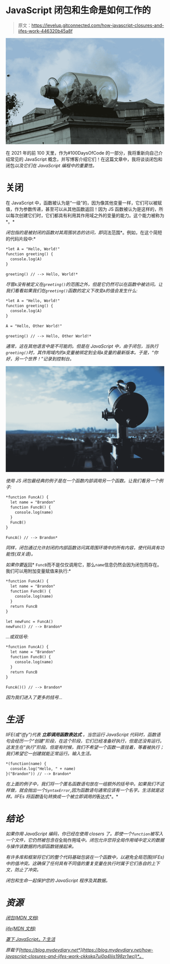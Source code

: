 # JavaScript 闭包和生命是如何工作的

> 原文：<https://levelup.gitconnected.com/how-javascript-closures-and-iifes-work-446320b45a8f>

![](img/c7ce724ef824a148621174b4ec116c7c.png)

在 2021 年的前 100 天里，作为#100DaysOfCode 的一部分，我将重新向自己介绍常见的 JavaScript 概念，并写博客介绍它们！在这篇文章中，我将谈谈闭包和闭包*以及它们在 JavaScript 编程中的重要性。*

# 关闭

在 JavaScript 中，函数被认为是“一级”的，因为像其他变量一样，它们可以被赋值，作为参数传递，甚至可以从其他函数返回！因为 JS 函数被认为是这样的，所以每次创建它们时，它们都具有利用其作用域之外的变量的能力。这个能力被称为*。*

*闭包指的是被封闭的函数对其周围状态的访问，即*词法范围*。例如，在这个简短的代码片段中:*

```
*let A = "Hello, World!"
function greeting() {
  console.log(A) 
}

greeting() // --> Hello, World!*
```

*尽管`A`没有被定义在`greeting()`的范围之外，但是它仍然可以在函数中被访问。让我们看看如果我们在`greeting()`函数的定义下改变`A`的值会发生什么:*

```
*let A = "Hello, World!"
function greeting() {
  console.log(A) 
}

A = "Hello, Other World!"

greeting() // --> Hello, Other World!*
```

*通常，这在其他语言中是不可能的。但是在 JavaScript 中，由于闭包，当执行`greeting()`时，其作用域内的`A`变量被绑定到全局`A`变量的最新版本。于是，“你好，另一个世界！”记录到控制台。*

*![](img/af953bbbb6bbcb5ea3bd5f65609c7b67.png)*

*使用 JS 闭包最经典的例子是在一个函数内部调用另一个函数。让我们看另一个例子:*

```
*function FuncA() {
  let name = "Brandon" 
  function FuncB() {
    console.log(name)
  }
  FuncB() 
}

FuncA() // --> Brandon*
```

*同样，闭包通过允许封闭的内部函数访问其周围环境中的所有内容，使代码具有功能性(双关语)。*

*如果你要*返回* `FuncB`而不是仅仅调用它，那么`name`信息仍然会因为闭包而存在。我们可以用附加变量赋值来执行:*

```
*function FuncA() {
  let name = "Brandon" 
  function FuncB() {
    console.log(name)
  }
  return FuncB
}

let newFunc = FuncA()
newFunc() // --> Brandon*
```

*…或双括号:*

```
*function FuncA() {
  let name = "Brandon" 
  function FuncB() {
    console.log(name)
  }
  return FuncB
}

FuncA()() // --> Brandon*
```

*因为我们进入了更多的括号…*

# *生活*

*IIFE(或“iffy”)代表 ***立即调用函数表达式*** 。当您运行 JavaScript 代码时，函数语句会经历一个“创建”阶段，在这个阶段，它们已经准备好执行，但是还没有运行。这发生在“执行”阶段。但是有时候，我们不希望一个函数一直挂着，等着被执行；我们希望它一创建就能正常运行。输入生活。*

```
*(function(name) {
  console.log("Hello, " + name)
}("Brandon")) // --> Brandon*
```

*在上面的例子中，我们将一个匿名函数语句放在一组额外的括号中。如果我们不这样做，就会抛出一个`SyntaxError`,因为函数语句通常应该有一个名字。生活就是这样。IIFEs 将函数*语句*转换成一个被立即调用的*表达式*。*

# *结论*

*如果你用 JavaScript 编码，你已经在使用 closers 了。即使一个`function`被写入一个文件，它仍然被包含在*全局作用域*中。闭包允许您将全局作用域中定义的数据与操作该数据的内部函数链接起来。*

*有许多库和框架将它们的整个代码基础包装在一个函数中，以避免全局范围(IIFEs)中的值冲突。这确保了任何具有不同值的重复变量在执行时属于它们各自的上下文，防止了冲突。*

*闭包和生命一起保护您的 JavaScript 程序及其数据。*

# *资源*

*[闭包(MDN 文档)](https://developer.mozilla.org/en-US/docs/Web/JavaScript/Closures)*

*[iife(MDN 文档)](https://developer.mozilla.org/en-US/docs/Glossary/IIFE)*

*[罩下 JavaScript。7:生活](/javascript-under-the-hood-pt-7-iifes-23b70358db73)*

**原载于*[*https://blog.mydevdiary.net*](https://blog.mydevdiary.net/how-javascript-closures-and-iifes-work-ckkskq7ui0a4liis198zr1wcl)*。**